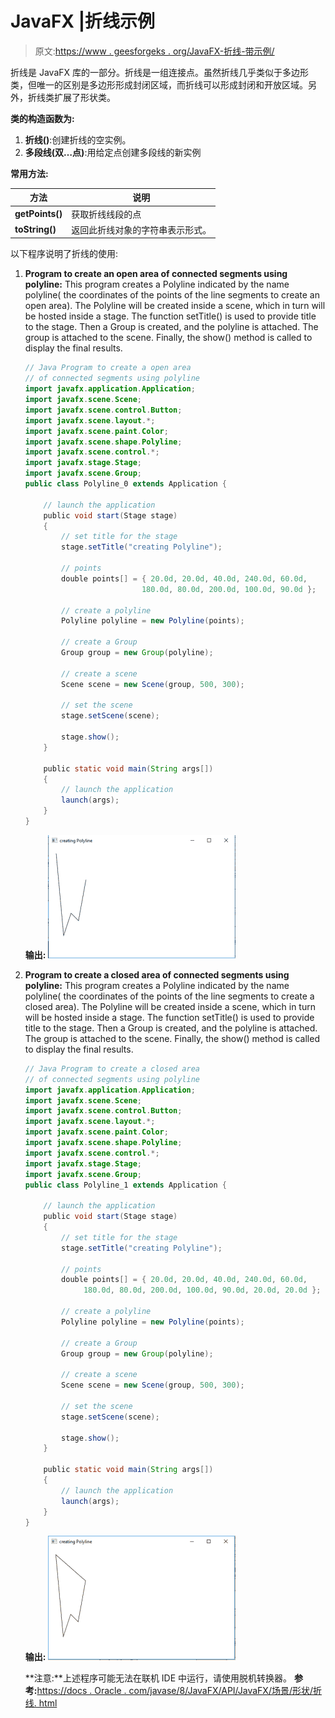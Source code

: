 # JavaFX |折线示例

> 原文:[https://www . geesforgeks . org/JavaFX-折线-带示例/](https://www.geeksforgeeks.org/javafx-polyline-with-examples/)

折线是 JavaFX 库的一部分。折线是一组连接点。虽然折线几乎类似于多边形类，但唯一的区别是多边形形成封闭区域，而折线可以形成封闭和开放区域。另外，折线类扩展了形状类。

**类的构造函数为:**

1.  **折线()**:创建折线的空实例。
2.  **多段线(双…点)**:用给定点创建多段线的新实例

**常用方法:**

| 方法 | 说明 |
| --- | --- |
| **getPoints()** | 获取折线线段的点 |
| **toString()** | 返回此折线对象的字符串表示形式。 |

以下程序说明了折线的使用:

1.  **Program to create an open area of connected segments using polyline:** This program creates a Polyline indicated by the name polyline( the coordinates of the points of the line segments to create an open area). The Polyline will be created inside a scene, which in turn will be hosted inside a stage. The function setTitle() is used to provide title to the stage. Then a Group is created, and the polyline is attached. The group is attached to the scene. Finally, the show() method is called to display the final results.

    ```java
    // Java Program to create a open area
    // of connected segments using polyline
    import javafx.application.Application;
    import javafx.scene.Scene;
    import javafx.scene.control.Button;
    import javafx.scene.layout.*;
    import javafx.scene.paint.Color;
    import javafx.scene.shape.Polyline;
    import javafx.scene.control.*;
    import javafx.stage.Stage;
    import javafx.scene.Group;
    public class Polyline_0 extends Application {

        // launch the application
        public void start(Stage stage)
        {
            // set title for the stage
            stage.setTitle("creating Polyline");

            // points
            double points[] = { 20.0d, 20.0d, 40.0d, 240.0d, 60.0d,
                              180.0d, 80.0d, 200.0d, 100.0d, 90.0d };

            // create a polyline
            Polyline polyline = new Polyline(points);

            // create a Group
            Group group = new Group(polyline);

            // create a scene
            Scene scene = new Scene(group, 500, 300);

            // set the scene
            stage.setScene(scene);

            stage.show();
        }

        public static void main(String args[])
        {
            // launch the application
            launch(args);
        }
    }
    ```

    **输出:**
    ![](img/8b1e006360858ed704b1d8f2869253cd.png)

2.  **Program to create a closed area of connected segments using polyline:** This program creates a Polyline indicated by the name polyline( the coordinates of the points of the line segments to create a closed area). The Polyline will be created inside a scene, which in turn will be hosted inside a stage. The function setTitle() is used to provide title to the stage. Then a Group is created, and the polyline is attached. The group is attached to the scene. Finally, the show() method is called to display the final results.

    ```java
    // Java Program to create a closed area
    // of connected segments using polyline
    import javafx.application.Application;
    import javafx.scene.Scene;
    import javafx.scene.control.Button;
    import javafx.scene.layout.*;
    import javafx.scene.paint.Color;
    import javafx.scene.shape.Polyline;
    import javafx.scene.control.*;
    import javafx.stage.Stage;
    import javafx.scene.Group;
    public class Polyline_1 extends Application {

        // launch the application
        public void start(Stage stage)
        {
            // set title for the stage
            stage.setTitle("creating Polyline");

            // points
            double points[] = { 20.0d, 20.0d, 40.0d, 240.0d, 60.0d,
                 180.0d, 80.0d, 200.0d, 100.0d, 90.0d, 20.0d, 20.0d };

            // create a polyline
            Polyline polyline = new Polyline(points);

            // create a Group
            Group group = new Group(polyline);

            // create a scene
            Scene scene = new Scene(group, 500, 300);

            // set the scene
            stage.setScene(scene);

            stage.show();
        }

        public static void main(String args[])
        {
            // launch the application
            launch(args);
        }
    }
    ```

    **输出:**
    ![](img/e04914611cf7e0371b459326c9358481.png)

    **注意:**上述程序可能无法在联机 IDE 中运行，请使用脱机转换器。
    **参考:**[https://docs . Oracle . com/javase/8/JavaFX/API/JavaFX/场景/形状/折线. html](https://docs.oracle.com/javase/8/javafx/api/javafx/scene/shape/Polyline.html)